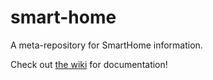 smart-home
==========

A meta-repository for SmartHome information.

Check out [the wiki](https://github.com/smart-home/smart-home/wiki) for documentation!
